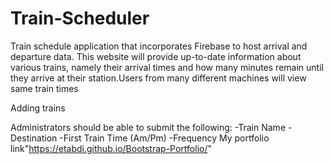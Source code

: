 # Train-Scheduler



Train schedule application that incorporates Firebase to host arrival and departure data.  This website will provide up-to-date information about various trains, namely their arrival times and how many minutes remain until they arrive at their station.Users from many different machines will view same train times



Adding trains

Administrators should be able to submit the following:
  -Train Name
  -Destination
  -First Train Time (Am/Pm)
  -Frequency 
 My portfolio link"https://etabdi.github.io/Bootstrap-Portfolio/"
 

